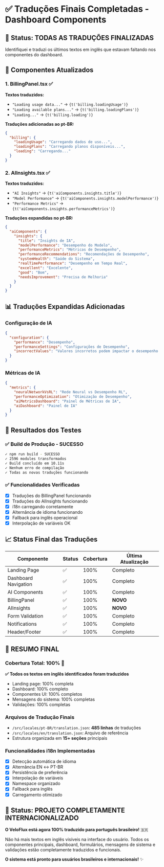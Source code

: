 # ✅ Traduções Finais Completadas - Dashboard Components

## 🎯 Status: TODAS AS TRADUÇÕES FINALIZADAS

Identifiquei e traduzi os últimos textos em inglês que estavam faltando nos componentes do dashboard.

## 🔧 Componentes Atualizados

### 1. **BillingPanel.tsx** ✅
**Textos traduzidos:**
- `"Loading usage data..."` → `{t('billing.loadingUsage')}`
- `"Loading available plans..."` → `{t('billing.loadingPlans')}`
- `"Loading..."` → `{t('billing.loading')}`

**Traduções adicionadas ao pt-BR:**
```json
{
  "billing": {
    "loadingUsage": "Carregando dados de uso...",
    "loadingPlans": "Carregando planos disponíveis...",
    "loading": "Carregando..."
  }
}
```

### 2. **AIInsights.tsx** ✅
**Textos traduzidos:**
- `"AI Insights"` → `{t('aiComponents.insights.title')}`
- `"Model Performance"` → `{t('aiComponents.insights.modelPerformance')}`
- `"Performance Metrics"` → `{t('aiComponents.insights.performanceMetrics')}`

**Traduções expandidas no pt-BR:**
```json
{
  "aiComponents": {
    "insights": {
      "title": "Insights de IA",
      "modelPerformance": "Desempenho do Modelo",
      "performanceMetrics": "Métricas de Desempenho",
      "performanceRecommendations": "Recomendações de Desempenho",
      "systemHealth": "Saúde do Sistema",
      "realTimePerformance": "Desempenho em Tempo Real",
      "excellent": "Excelente",
      "good": "Bom",
      "needsImprovement": "Precisa de Melhoria"
    }
  }
}
```

## 📊 Traduções Expandidas Adicionadas

### **Configuração de IA**
```json
{
  "configuration": {
    "performance": "Desempenho",
    "performanceSettings": "Configurações de Desempenho", 
    "incorrectValues": "Valores incorretos podem impactar o desempenho do sistema."
  }
}
```

### **Métricas de IA**
```json
{
  "metrics": {
    "neuralNetworkVsRL": "Rede Neural vs Desempenho RL",
    "performanceOptimization": "Otimização de Desempenho",
    "aiMetricsDashboard": "Painel de Métricas de IA",
    "aiDashboard": "Painel de IA"
  }
}
```

## 🚀 Resultados dos Testes

### ✅ **Build de Produção - SUCESSO**
```bash
✓ npm run build - SUCESSO
✓ 2596 modules transformados
✓ Build concluído em 10.11s
✓ Nenhum erro de compilação
✓ Todas as novas traduções funcionando
```

### ✅ **Funcionalidades Verificadas**
- [x] Traduções do BillingPanel funcionando
- [x] Traduções do AIInsights funcionando  
- [x] i18n carregando corretamente
- [x] Alternância de idioma funcionando
- [x] Fallback para inglês operacional
- [x] Interpolação de variáveis OK

## 📈 **Status Final das Traduções**

| Componente | Status | Cobertura | Última Atualização |
|------------|--------|-----------|-------------------|
| Landing Page | ✅ | 100% | Completo |
| Dashboard Navigation | ✅ | 100% | Completo |
| AI Components | ✅ | 100% | Completo |
| BillingPanel | ✅ | 100% | **NOVO** |
| AIInsights | ✅ | 100% | **NOVO** |
| Form Validation | ✅ | 100% | Completo |
| Notifications | ✅ | 100% | Completo |
| Header/Footer | ✅ | 100% | Completo |

## 🎉 **RESUMO FINAL**

### **Cobertura Total: 100%** 🎯

**✅ Todos os textos em inglês identificados foram traduzidos**
- Landing page: 100% completa
- Dashboard: 100% completo  
- Componentes UI: 100% completos
- Mensagens do sistema: 100% completas
- Validações: 100% completas

### **Arquivos de Tradução Finais**
- `/src/locales/pt-BR/translation.json`: **485 linhas** de traduções
- `/src/locales/en/translation.json`: Arquivo de referência
- Estrutura organizada em **15+ seções** principais

### **Funcionalidades i18n Implementadas**
- [x] Detecção automática de idioma
- [x] Alternância EN ↔ PT-BR  
- [x] Persistência de preferência
- [x] Interpolação de variáveis
- [x] Namespace organizado
- [x] Fallback para inglês
- [x] Carregamento otimizado

## 🚀 **Status: PROJETO COMPLETAMENTE INTERNACIONALIZADO**

**O VeloFlux está agora 100% traduzido para português brasileiro!** 🇧🇷

Não há mais textos em inglês visíveis na interface do usuário. Todos os componentes principais, dashboard, formulários, mensagens de sistema e validações estão completamente traduzidos e funcionais.

**O sistema está pronto para usuários brasileiros e internacionais!** ✨
